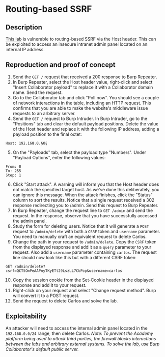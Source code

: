# Routing-based SSRF

## Description

[This lab](https://portswigger.net/web-security/host-header/exploiting/lab-host-header-routing-based-ssrf) is vulnerable to routing-based SSRF via the Host header. This can be exploited to access an insecure intranet admin panel located on an internal IP address. 

## Reproduction and proof of concept

1. Send the `GET /` request that received a 200 response to Burp Repeater.
2. In Burp Repeater, select the Host header value, right-click and select "Insert Collaborator payload" to replace it with a Collaborator domain name. Send the request.
3. Go to the Collaborator tab and click "Poll now". You should see a couple of network interactions in the table, including an HTTP request. This confirms that you are able to make the website's middleware issue requests to an arbitrary server.
4. Send the `GET /` request to Burp Intruder. In Burp Intruder, go to the "Positions" tab and clear the default payload positions. Delete the value of the Host header and replace it with the following IP address, adding a payload position to the final octet:

```text
Host: 192.168.0.§0§
```
    
5. On the "Payloads" tab, select the payload type "Numbers". Under "Payload Options", enter the following values:

```text
From: 0
To: 255
Step: 1
```

6. Click "Start attack". A warning will inform you that the Host header does not match the specified target host. As we've done this deliberately, you can ignore this message.
    When the attack finishes, click the "Status" column to sort the results. Notice that a single request received a 302 response redirecting you to /admin. Send this request to Burp Repeater.
7. In Burp Repeater, change the request line to `GET /admin` and send the request. In the response, observe that you have successfully accessed the admin panel.
8. Study the form for deleting users. Notice that it will generate a `POST` request to `/admin/delete` with both a `CSRF` token and `username` parameter. You need to manually craft an equivalent request to delete Carlos.
9. Change the path in your request to `/admin/delete`. Copy the `CSRF` token from the displayed response and add it as a `query` parameter to your request. Also add a `username` parameter containing `carlos`. The request line should now look like this but with a different CSRF token:

```text
GET /admin/delete?csrf=QCT5OmPeAAPnyTKyETt29LszLL7CbPop&username=carlos
```

10. Copy the session cookie from the Set-Cookie header in the displayed response and add it to your request.
11. Right-click on your request and select "Change request method". Burp will convert it to a POST request.
12. Send the request to delete Carlos and solve the lab.

## Exploitability

An attacker will need to access the internal admin panel located in the `192.168.0.0/24` range, then delete Carlos. _Note: To prevent the Academy platform being used to attack third parties, the firewall blocks interactions between the labs and arbitrary external systems. To solve the lab, use Burp Collaborator's default public server._
